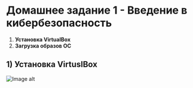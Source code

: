 # Домашнее задание 1 - Введение в кибербезопасность
1) **Установка VirtualBox**
2) **Загрузка образов ОС**

## 1) Установка VirtuslBox
![Image alt](https://github.com/StsiapanSikorsky/Cybersecurity_TMScourse/blob/Task1/img/VBox.png)
